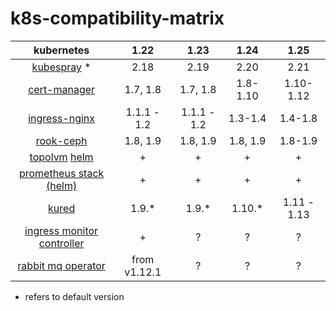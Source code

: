 # k8s-compatibility-matrix

| kubernetes | 1.22 | 1.23 | 1.24 | 1.25 |
|:---:|:---:|:---:|:---:|:---:|
| [kubespray](https://github.com/kubernetes-sigs/kubespray/releases) * | 2.18 | 2.19 | 2.20 | 2.21 |
| [cert-manager](https://cert-manager.io/docs/installation/supported-releases/) | 1.7, 1.8 | 1.7, 1.8 | 1.8-1.10 | 1.10-1.12 | 
| [ingress-nginx](https://github.com/kubernetes/ingress-nginx#support-versions-table) | 1.1.1 - 1.2 | 1.1.1 - 1.2 | 1.3-1.4 | 1.4-1.8 |
| [rook-ceph](https://rook.github.io/docs/rook/v1.9/ceph-upgrade.html) | 1.8, 1.9 | 1.8, 1.9 | 1.8, 1.9 | 1.8-1.9 |
| [topolvm](https://github.com/topolvm/topolvm#supported-environments) [helm](https://github.com/topolvm/topolvm/tree/main/charts/topolvm) | + | + | + | + |
| [prometheus stack (helm)](https://github.com/prometheus-community/helm-charts/blob/main/charts/kube-prometheus-stack/README.md#upgrading-chart) | + | + | + | + |
| [kured](https://kured.dev/docs/installation/#kubernetes--os-compatibility) | 1.9.* | 1.9.* | 1.10.* | 1.11 - 1.13 |
| [ingress monitor controller](https://github.com/pavel1337/IngressMonitorController/tree/support-k8s-1.22) | + | ? | ? | ? |
| [rabbit mq operator](https://github.com/rabbitmq/cluster-operator#supported-versions) | from v1.12.1 | ? | ? | ? |

* refers to default version
